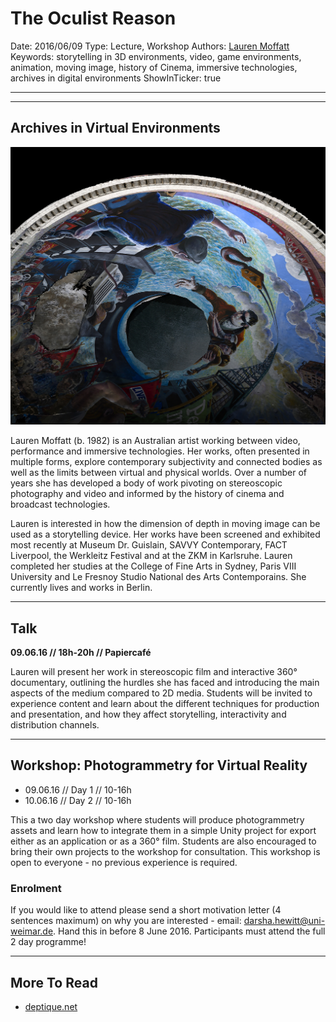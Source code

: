 # The Oculist Reason

Date: 2016/06/09
Type: Lecture, Workshop
Authors: [Lauren Moffatt](http://deptique.net/)
Keywords: storytelling in 3D environments, video, game environments, animation, moving image, history of Cinema, immersive technologies, archives in digital environments
ShowInTicker: true

---
---

## Archives in Virtual Environments

![](the-oculist-reason.jpg)

Lauren Moffatt (b. 1982) is an Australian artist working between video, performance and immersive technologies. Her works, often presented in multiple forms, explore contemporary subjectivity and connected bodies as well as the limits between virtual and physical worlds. Over a number of years she has developed a body of work pivoting on stereoscopic photography and video and informed by the history of cinema and broadcast technologies.

Lauren is interested in how the dimension of depth in moving image can be used as a storytelling device. Her works have been screened and exhibited most recently at Museum Dr. Guislain, SAVVY Contemporary, FACT Liverpool, the Werkleitz Festival and at the ZKM in Karlsruhe. Lauren completed her studies at the College of Fine Arts in Sydney, Paris VIII University and Le Fresnoy Studio National des Arts Contemporains. She currently lives and works in Berlin. 

---

## Talk

__09.06.16 // 18h-20h // Papiercafé__

Lauren will present her work in stereoscopic film and interactive 360° documentary, outlining the hurdles she has faced and introducing the main aspects of the medium compared to 2D media. Students will be invited to experience content and learn about the different techniques for production and presentation, and how they affect storytelling, interactivity and distribution channels.

---

## Workshop: Photogrammetry for Virtual Reality

- 09.06.16 // Day 1 // 10-16h
- 10.06.16 // Day 2 // 10-16h

This a two day workshop where students will produce photogrammetry assets and learn how to integrate them in a simple Unity project for export either as an application or as a 360° film. Students are also encouraged to bring their own projects to the workshop for consultation. This workshop is open to everyone - no previous experience is required.


### Enrolment

If you would like to attend please send a short motivation letter (4 sentences maximum) on why you are interested - email: [darsha.hewitt@uni-weimar.de](mailto:darsha.hewitt@uni-weimar.de). Hand this in before 8 June 2016. Participants must attend the full 2 day programme! 

---

## More To Read

- [deptique.net](http://deptique.net/)
